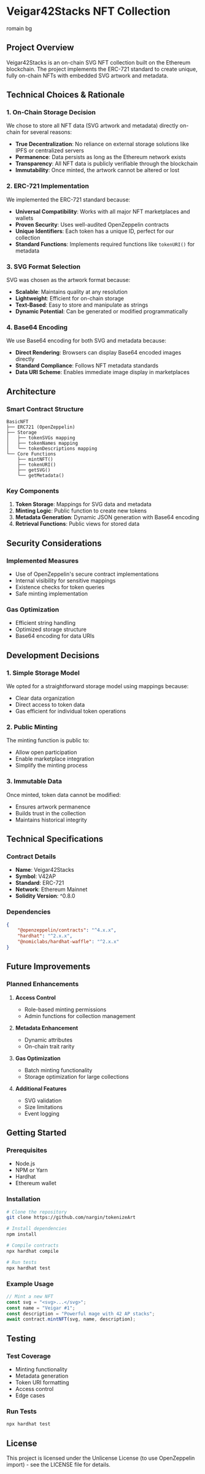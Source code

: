 # Veigar42Stacks NFT Collection

romain bg

## Project Overview

Veigar42Stacks is an on-chain SVG NFT collection built on the Ethereum blockchain. The project implements the ERC-721 standard to create unique, fully on-chain NFTs with embedded SVG artwork and metadata.

## Technical Choices & Rationale

### 1. On-Chain Storage Decision

We chose to store all NFT data (SVG artwork and metadata) directly on-chain for several reasons:

-   **True Decentralization**: No reliance on external storage solutions like IPFS or centralized servers
-   **Permanence**: Data persists as long as the Ethereum network exists
-   **Transparency**: All NFT data is publicly verifiable through the blockchain
-   **Immutability**: Once minted, the artwork cannot be altered or lost

### 2. ERC-721 Implementation

We implemented the ERC-721 standard because:

-   **Universal Compatibility**: Works with all major NFT marketplaces and wallets
-   **Proven Security**: Uses well-audited OpenZeppelin contracts
-   **Unique Identifiers**: Each token has a unique ID, perfect for our collection
-   **Standard Functions**: Implements required functions like `tokenURI()` for metadata

### 3. SVG Format Selection

SVG was chosen as the artwork format because:

-   **Scalable**: Maintains quality at any resolution
-   **Lightweight**: Efficient for on-chain storage
-   **Text-Based**: Easy to store and manipulate as strings
-   **Dynamic Potential**: Can be generated or modified programmatically

### 4. Base64 Encoding

We use Base64 encoding for both SVG and metadata because:

-   **Direct Rendering**: Browsers can display Base64 encoded images directly
-   **Standard Compliance**: Follows NFT metadata standards
-   **Data URI Scheme**: Enables immediate image display in marketplaces

## Architecture

### Smart Contract Structure

```
BasicNFT
├── ERC721 (OpenZeppelin)
├── Storage
│   ├── tokenSVGs mapping
│   ├── tokenNames mapping
│   └── tokenDescriptions mapping
└── Core Functions
    ├── mintNFT()
    ├── tokenURI()
    ├── getSVG()
    └── getMetadata()
```

### Key Components

1. **Token Storage**: Mappings for SVG data and metadata
2. **Minting Logic**: Public function to create new tokens
3. **Metadata Generation**: Dynamic JSON generation with Base64 encoding
4. **Retrieval Functions**: Public views for stored data

## Security Considerations

### Implemented Measures

-   Use of OpenZeppelin's secure contract implementations
-   Internal visibility for sensitive mappings
-   Existence checks for token queries
-   Safe minting implementation

### Gas Optimization

-   Efficient string handling
-   Optimized storage structure
-   Base64 encoding for data URIs

## Development Decisions

### 1. Simple Storage Model

We opted for a straightforward storage model using mappings because:

-   Clear data organization
-   Direct access to token data
-   Gas efficient for individual token operations

### 2. Public Minting

The minting function is public to:

-   Allow open participation
-   Enable marketplace integration
-   Simplify the minting process

### 3. Immutable Data

Once minted, token data cannot be modified:

-   Ensures artwork permanence
-   Builds trust in the collection
-   Maintains historical integrity

## Technical Specifications

### Contract Details

-   **Name**: Veigar42Stacks
-   **Symbol**: V42AP
-   **Standard**: ERC-721
-   **Network**: Ethereum Mainnet
-   **Solidity Version**: ^0.8.0

### Dependencies

```json
{
	"@openzeppelin/contracts": "^4.x.x",
	"hardhat": "^2.x.x",
	"@nomiclabs/hardhat-waffle": "^2.x.x"
}
```

## Future Improvements

### Planned Enhancements

1. **Access Control**

    - Role-based minting permissions
    - Admin functions for collection management

2. **Metadata Enhancement**

    - Dynamic attributes
    - On-chain trait rarity

3. **Gas Optimization**

    - Batch minting functionality
    - Storage optimization for large collections

4. **Additional Features**
    - SVG validation
    - Size limitations
    - Event logging

## Getting Started

### Prerequisites

-   Node.js
-   NPM or Yarn
-   Hardhat
-   Ethereum wallet

### Installation

```bash
# Clone the repository
git clone https://github.com/nargin/tokenizeArt

# Install dependencies
npm install

# Compile contracts
npx hardhat compile

# Run tests
npx hardhat test
```

### Example Usage

```javascript
// Mint a new NFT
const svg = "<svg>...</svg>";
const name = "Veigar #1";
const description = "Powerful mage with 42 AP stacks";
await contract.mintNFT(svg, name, description);
```

## Testing

### Test Coverage

-   Minting functionality
-   Metadata generation
-   Token URI formatting
-   Access control
-   Edge cases

### Run Tests

```bash
npx hardhat test
```

## License

This project is licensed under the Unlicense License (to use OpenZeppelin import) - see the LICENSE file for details.
